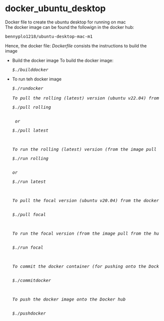 # docker_ubuntu_desktop
 Docker file to create the ubuntu desktop for running on mac<br/>
 The docker image can be found the followign in the docker hub:<br/>
 <pre>bennyplo1218/ubuntu-desktop-mac-m1</pre>
 <p>Hence, the docker file: <i>Dockerfile</i> consists the instructions to build the image</p>
 <ul><li>Build the docker image
 To build the docker image:
 <pre><i>$./builddocker</i></pre></li>
 <li>To run teh docker image</li>
 <pre><i>$./rundocker</li>
 <li>To pull the rolling (latest) version (ubuntu v22.04) from the docker hub:<pre><i>$./pull_rolling</i></pre>
 or <pre><i>$./pull_latest</i></pre></li>
 <li>To run the rolling (latest) version (from the image pull from the hub):
<pre><i>$./run_rolling</i></pre></li>
or
<pre><i>$./run_latest</i></pre></li>
 <li>To pull the focal version (ubuntu v20.04) from the docker hub:
 <pre><i>$./pull_focal</i></pre></li>
 <li>To run the focal version (from the image pull from the hub):
 <pre><i>$./run_focal</i></pre></li>
 <li>To commit the docker container (for pushing onto the Docker hub)
 <pre><i>$./commitdocker</i></pre></li>
 <li>To push the docker image onto the Docker hub
 <pre><i>$./pushdocker</i></pre></li>
</ul> 
